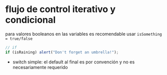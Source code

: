 # flujo de control iterativo y condicional
para valores booleanos en las variables es recomendable usar `isSomething = true/false`
```js
// if
if (isRaining) alert("Don't forget an umbrella!");
```
- switch simple: el default al final es por convención y no es necesariamente requerido